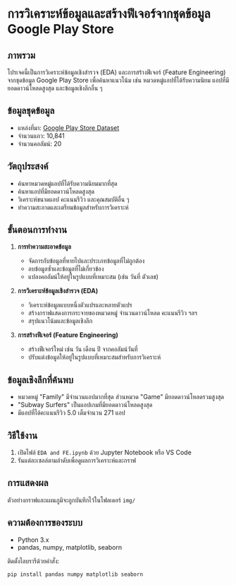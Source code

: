 # การวิเคราะห์ข้อมูลและสร้างฟีเจอร์จากชุดข้อมูล Google Play Store

## ภาพรวม

โปรเจคนี้เป็นการวิเคราะห์ข้อมูลเชิงสำรวจ (EDA) และการสร้างฟีเจอร์ (Feature Engineering) จากชุดข้อมูล Google Play Store เพื่อค้นหาแนวโน้ม เช่น หมวดหมู่แอปที่ได้รับความนิยม แอปที่มียอดดาวน์โหลดสูงสุด และข้อมูลเชิงลึกอื่น ๆ

## ข้อมูลชุดข้อมูล

- แหล่งที่มา: [Google Play Store Dataset](https://raw.githubusercontent.com/krishnaik06/playstore-Dataset/main/googleplaystore.csv)
- จำนวนแถว: 10,841
- จำนวนคอลัมน์: 20

## วัตถุประสงค์

- ค้นหาหมวดหมู่แอปที่ได้รับความนิยมมากที่สุด
- ค้นหาแอปที่มียอดดาวน์โหลดสูงสุด
- วิเคราะห์ขนาดแอป คะแนนรีวิว และคุณสมบัติอื่น ๆ
- ทำความสะอาดและเตรียมข้อมูลสำหรับการวิเคราะห์

## ขั้นตอนการทำงาน

1. **การทำความสะอาดข้อมูล**  
   - จัดการกับข้อมูลที่หายไปและประเภทข้อมูลที่ไม่ถูกต้อง
   - ลบข้อมูลซ้ำและข้อมูลที่ไม่เกี่ยวข้อง
   - แปลงคอลัมน์ให้อยู่ในรูปแบบที่เหมาะสม (เช่น วันที่ ตัวเลข)

2. **การวิเคราะห์ข้อมูลเชิงสำรวจ (EDA)**  
   - วิเคราะห์ข้อมูลแบบหนึ่งตัวแปรและหลายตัวแปร
   - สร้างกราฟแสดงการกระจายของหมวดหมู่ จำนวนดาวน์โหลด คะแนนรีวิว ฯลฯ
   - สรุปแนวโน้มและข้อมูลเชิงลึก

3. **การสร้างฟีเจอร์ (Feature Engineering)**  
   - สร้างฟีเจอร์ใหม่ เช่น วัน เดือน ปี จากคอลัมน์วันที่
   - ปรับแต่งข้อมูลให้อยู่ในรูปแบบที่เหมาะสมสำหรับการวิเคราะห์

## ข้อมูลเชิงลึกที่ค้นพบ

- หมวดหมู่ "Family" มีจำนวนแอปมากที่สุด ส่วนหมวด "Game" มียอดดาวน์โหลดรวมสูงสุด
- "Subway Surfers" เป็นแอปเกมที่มียอดดาวน์โหลดสูงสุด
- มีแอปที่ได้คะแนนรีวิว 5.0 เต็มจำนวน 271 แอป

## วิธีใช้งาน

1. เปิดไฟล์ `EDA and FE.ipynb` ด้วย Jupyter Notebook หรือ VS Code
2. รันแต่ละเซลล์ตามลำดับเพื่อดูผลการวิเคราะห์และกราฟ

## การแสดงผล

ตัวอย่างกราฟและแผนภูมิจะถูกบันทึกไว้ในโฟลเดอร์ `img/`

## ความต้องการของระบบ

- Python 3.x
- pandas, numpy, matplotlib, seaborn

ติดตั้งไลบรารีด้วยคำสั่ง:
```sh
pip install pandas numpy matplotlib seaborn